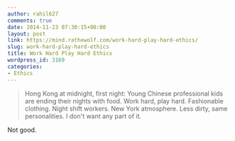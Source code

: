 ```yaml
---
author: rahil627
comments: true
date: 2014-11-23 07:30:15+00:00
layout: post
link: https://mind.rathewolf.com/work-hard-play-hard-ethics/
slug: work-hard-play-hard-ethics
title: Work Hard Play Hard Ethics
wordpress_id: 3169
categories:
- Ethics
---
```


<blockquote>Hong Kong at midnight, first night:
Young Chinese professional kids are ending their nights with food. Work hard, play hard. Fashionable clothing. Night shift workers. New York atmosphere. Less dirty, same personalities. I don't want any part of it.</blockquote>



Not good.
